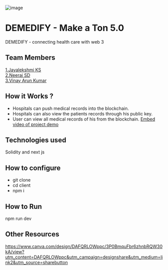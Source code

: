 ![image](https://user-images.githubusercontent.com/92361680/197824476-464d420d-26a6-4df5-aef3-99214fac1388.png)



# DEMEDIFY - Make a Ton 5.0
DEMEDIFY - connecting health care with web 3

## Team Members
[1.Jayalekshmi KS](https://github.com/Jayalekshmiks112)   
[2.Neeraj SD](https://github.com/Neeraj-SD)   
[3.Vinay Arun Kumar](https://github.com/VakuTheDaku)   

## How it Works ?
* Hospitals can push medical records into the blockchain.
* Hospitals can also view the patients records through his public key.
* User can view all medical records of his from the blockchain.
[Embed video of project demo](https://www.loom.com/share/e8b220bef9e84e0198c87fa5e854d15d)

## Technologies used
Solidity and next js

## How to configure
* git clone
* cd client
* npm i

## How to Run
npm run dev

## Other Resources
https://www.canva.com/design/DAFQRLOWppc/3P0BmquFbr6zhnbRQW30kA/view?utm_content=DAFQRLOWppc&utm_campaign=designshare&utm_medium=link2&utm_source=sharebutton

